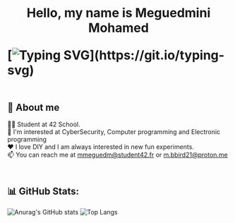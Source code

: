 <h1><p align="center">Hello, my name is Meguedmini Mohamed </p>

[![Typing SVG](https://readme-typing-svg.demolab.com?font=Raleway&size=70&pause=1000&color=02B5F7&center=true&vCenter=true&random=false&width=2600&height=150&lines=They+dit+not+know+it+was+impossible%2C;So+they+dit+it.)](https://git.io/typing-svg)

## <br>💫 About me
:student: Student at 42 School.  
👀 I'm interested at CyberSecurity, Computer programming and Electronic programming  
❤️ I love DIY and I am always interested in new fun experiments.  
📫 You can reach me at mmeguedm@student42.fr or m.bbird21@proton.me

 
## <br>📊 GitHub Stats:

![Anurag's GitHub stats](https://github-readme-stats.vercel.app/api?username=bbird-21&show_icons=true&theme=radical)
![Top Langs](https://github-readme-stats.vercel.app/api/top-langs/?username=bbird-21&theme=radical)
